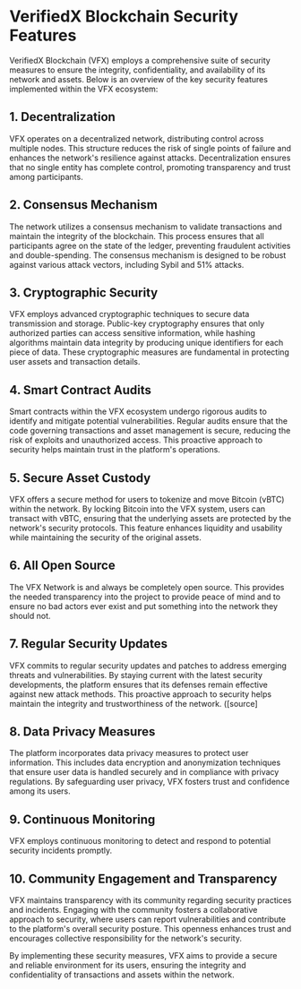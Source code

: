 ﻿---
sidebar_position: 4
---

# VerifiedX Blockchain Security Features

VerifiedX Blockchain (VFX) employs a comprehensive suite of security measures to ensure the integrity, confidentiality, and availability of its network and assets. Below is an overview of the key security features implemented within the VFX ecosystem:

## 1. Decentralization

VFX operates on a decentralized network, distributing control across multiple nodes. This structure reduces the risk of single points of failure and enhances the network's resilience against attacks. Decentralization ensures that no single entity has complete control, promoting transparency and trust among participants. 

## 2. Consensus Mechanism

The network utilizes a consensus mechanism to validate transactions and maintain the integrity of the blockchain. This process ensures that all participants agree on the state of the ledger, preventing fraudulent activities and double-spending. The consensus mechanism is designed to be robust against various attack vectors, including Sybil and 51% attacks. 

## 3. Cryptographic Security

VFX employs advanced cryptographic techniques to secure data transmission and storage. Public-key cryptography ensures that only authorized parties can access sensitive information, while hashing algorithms maintain data integrity by producing unique identifiers for each piece of data. These cryptographic measures are fundamental in protecting user assets and transaction details. 

## 4. Smart Contract Audits

Smart contracts within the VFX ecosystem undergo rigorous audits to identify and mitigate potential vulnerabilities. Regular audits ensure that the code governing transactions and asset management is secure, reducing the risk of exploits and unauthorized access. This proactive approach to security helps maintain trust in the platform's operations. 

## 5. Secure Asset Custody

VFX offers a secure method for users to tokenize and move Bitcoin (vBTC) within the network. By locking Bitcoin into the VFX system, users can transact with vBTC, ensuring that the underlying assets are protected by the network's security protocols. This feature enhances liquidity and usability while maintaining the security of the original assets.

## 6. All Open Source

The VFX Network is and always be completely open source. This provides the needed transparency into the project to provide peace of mind and to ensure no bad actors ever exist and put something into the network they should not. 

## 7. Regular Security Updates

VFX commits to regular security updates and patches to address emerging threats and vulnerabilities. By staying current with the latest security developments, the platform ensures that its defenses remain effective against new attack methods. This proactive approach to security helps maintain the integrity and trustworthiness of the network. ([source]

## 8. Data Privacy Measures

The platform incorporates data privacy measures to protect user information. This includes data encryption and anonymization techniques that ensure user data is handled securely and in compliance with privacy regulations. By safeguarding user privacy, VFX fosters trust and confidence among its users. 

## 9. Continuous Monitoring

VFX employs continuous monitoring to detect and respond to potential security incidents promptly. 

## 10. Community Engagement and Transparency

VFX maintains transparency with its community regarding security practices and incidents. Engaging with the community fosters a collaborative approach to security, where users can report vulnerabilities and contribute to the platform's overall security posture. This openness enhances trust and encourages collective responsibility for the network's security.

By implementing these security measures, VFX aims to provide a secure and reliable environment for its users, ensuring the integrity and confidentiality of transactions and assets within the network.

